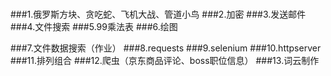 #

###1.俄罗斯方块、贪吃蛇、飞机大战、管道小鸟
###2.加密
###3.发送邮件
###4.文件搜索
###5.99乘法表
###6.绘图

###7.文件数据搜索（作业）
###8.requests
###9.selenium
###10.httpserver
###11.排列组合
###12.爬虫（京东商品评论、boss职位信息）
###13.词云制作
